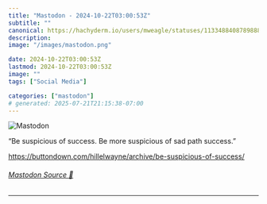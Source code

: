 ```yaml
---
title: "Mastodon - 2024-10-22T03:00:53Z"
subtitle: ""
canonical: https://hachyderm.io/users/mweagle/statuses/113348840878988848
description:
image: "/images/mastodon.png"

date: 2024-10-22T03:00:53Z
lastmod: 2024-10-22T03:00:53Z
image: ""
tags: ["Social Media"]

categories: ["mastodon"]
# generated: 2025-07-21T21:15:38-07:00
---
```

![Mastodon](/images/mastodon.png)

<p>“Be suspicious of success. Be more suspicious of sad path success.”</p><p><a href="https://buttondown.com/hillelwayne/archive/be-suspicious-of-success/" target="_blank" rel="nofollow noopener noreferrer" translate="no"><span class="invisible">https://</span><span class="ellipsis">buttondown.com/hillelwayne/arc</span><span class="invisible">hive/be-suspicious-of-success/</span></a></p>


###### [Mastodon Source 🐘](https://hachyderm.io/@mweagle/113348840878988848)

___
